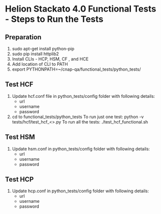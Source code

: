 # Helion Stackato 4.0 Functional Tests - Steps to Run the Tests 

## Preparation
1. sudo apt-get install python-pip
2. sudo pip install httplib2
3. Install CLIs - HCP, HSM, CF , and HCE
4. Add location of CLI to PATH
5. export PYTHONPATH=~/cnap-qa/functional_tests/python_tests/ 


## Test HCF
1. Update hcf.conf file in python_tests/config folder with following details:
     * url
     * username
     * password
2.  cd to functional_tests/python_tests
    To run just one test: python -v tests/hcf/test_hcf_<>.py
    To run all the tests: ./test_hcf_functional.sh

## Test HSM
1. Update hsm.conf in python_tests/config folder with following details:
     * url 
     * username
     * password 
     

## Test HCP
1. Update hcp.conf in python_tests/config folder with following details:
     * url 
     * username
     * password 
      
